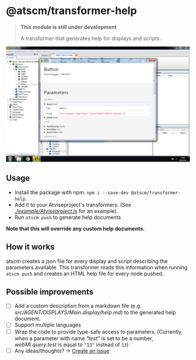 # @atscm/transformer-help

> **This module is still under development**
>
> A transformer that generates help for displays and scripts.

![screenshot](./docs/assets/screenshot-1.png)

## Usage

- Install the package with npm: `npm i --save-dev @atscm/transformer-help`.
- Add it to your Atviseproject's transformers. (See [_./example/Atviseproject.js_](./example/Atviseproject.js) for an example).
- Run `atscm push` to generate help documents

**Note that this will override any custom help documents.**

## How it works

atscm creates a json file for every display and script describing the parameters available. This transformer reads this information when running `atscm push` and creates an HTML help file for every node pushed.

## Possible improvements

- [ ] Add a custom description from a markdown file (e.g. _src/AGENT/DISPLAYS/Main.display/help.md_) to the generated help document.
- [ ] Support multiple languages
- [ ] Wrap the code to provide type-safe access to parameters. (Currently, when a parameter with name _"test"_ is set to be a number, _webMI.query.test_ is equal to `"13"` instead of `13`)
- [ ] Any ideas/thoughts? -> [Create an issue](https://github.com/atSCM/atscm/issues/new)
